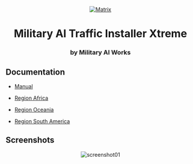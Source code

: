 <div align="center">
  <a href="https://github.com/MahApps/MahApps.Metro">
    <img alt="Matrix" src="https://militaryaiworks.com/matrix/matrix_splash.png">
  </a>
  <h1>Military AI Traffic Installer Xtreme</h1>
  <h3>by Military AI Works</h3>
</div>

<h2>Documentation</h2>

- [Manual](https://militaryaiworks.com/matrix/docs/Matrix-Manual.pdf)

- [Region Africa](https://militaryaiworks.com/matrix/docs/MAIW-RegionAfrica.pdf)
- [Region Oceania](https://militaryaiworks.com/matrix/docs/MAIW-RegionOceania.pdf)
- [Region South America](https://militaryaiworks.com/matrix/docs/MAIW-RegionSA.pdf)

<h2>Screenshots</h2>

<div align="center">
  <img alt="screenshot01" src="https://militaryaiworks.com/matrix/screenshots/matrixAlpha1Regions.jpg">
</div>
